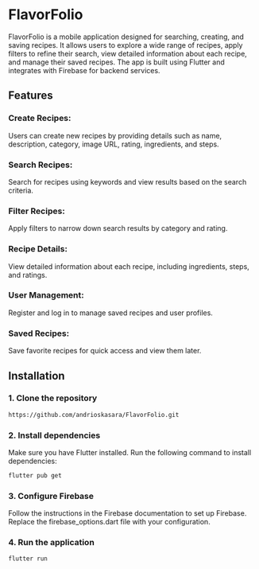 # FlavorFolio

FlavorFolio is a mobile application designed for searching, creating, and saving recipes. It allows users to explore a wide range of recipes, apply filters to refine their search, view detailed information about each recipe, and manage their saved recipes. The app is built using Flutter and integrates with Firebase for backend services.

## Features

### Create Recipes: 
Users can create new recipes by providing details such as name, description, category, image URL, rating, ingredients, and steps.

### Search Recipes: 
Search for recipes using keywords and view results based on the search criteria.

### Filter Recipes: 
Apply filters to narrow down search results by category and rating.

### Recipe Details: 
View detailed information about each recipe, including ingredients, steps, and ratings.

### User Management: 
Register and log in to manage saved recipes and user profiles.

### Saved Recipes: 
Save favorite recipes for quick access and view them later.

## Installation

### 1. Clone the repository
   ```bash
   https://github.com/andrioskasara/FlavorFolio.git
   ```

### 2. Install dependencies    

Make sure you have Flutter installed. Run the following command to install dependencies:
```bash
flutter pub get
```

### 3. Configure Firebase 

Follow the instructions in the Firebase documentation to set up Firebase. Replace the firebase_options.dart file with your configuration.

### 4. Run the application
   ```bash
   flutter run
   ```

